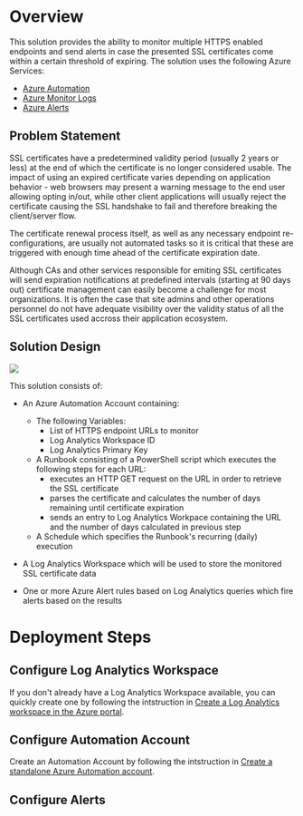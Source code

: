 # Overview
This solution provides the ability to monitor multiple HTTPS enabled endpoints and send alerts in case the presented SSL certificates come within a certain threshold of expiring. The solution uses the following Azure Services:

* [Azure Automation](https://docs.microsoft.com/en-us/azure/automation/overview)
* [Azure Monitor Logs](https://docs.microsoft.com/en-us/azure/azure-monitor/logs/data-platform-logs)
* [Azure Alerts](https://docs.microsoft.com/en-us/azure/azure-monitor/alerts/alerts-overview)

##	Problem Statement
SSL certificates have a predetermined validity period (usually 2 years or less) at the end of which the certificate is no longer considered usable. The impact of using an expired certificate varies depending on application behavior - web browsers may present a warning message to the end user allowing opting in/out, while other client applications will usually reject the certificate causing the SSL handshake to fail and therefore breaking the client/server flow.

The certificate renewal process itself, as well as any necessary endpoint re-configurations, are usually not automated tasks so it is critical that these are triggered with enough time ahead of the certificate expiration date.

Although CAs and other services responsible for emiting SSL certificates will send expiration notifications at predefined intervals (starting at 90 days out) certificate management can easily become a challenge for most organizations. It is often the case that site admins and other operations personnel do not have adequate visibility over the validity status of all the SSL certificates used accross their application ecosystem.

## Solution Design

![](https://github.com/jotavar/monitor-ssl-certificate-expiration/blob/master/images/monitor-ssl-certificate-expiration-architecture-diagram.drawio.png)

This solution consists of: 

* An Azure Automation Account containing:
  * The following Variables:
    * List of HTTPS endpoint URLs to monitor
    * Log Analytics Workspace ID
    * Log Analytics Primary Key
  * A Runbook consisting of a PowerShell script which executes the following steps for each URL:
    * executes an HTTP GET request on the URL in order to retrieve the SSL certificate
    * parses the certificate and calculates the number of days remaining until certificate expiration
    * sends an entry to Log Analytics Workpace containing the URL and the number of days calculated in previous step
  * A Schedule which specifies the Runbook's recurring (daily) execution

* A Log Analytics Workspace which will be used to store the monitored SSL certificate data

* One or more Azure Alert rules based on Log Analytics queries which fire alerts based on the results 

# Deployment Steps

## Configure Log Analytics Workspace
If you don't already have a Log Analytics Workspace available, you can quickly create one by following the intstruction in [Create a Log Analytics workspace in the Azure portal](https://docs.microsoft.com/en-us/azure/azure-monitor/logs/quick-create-workspace). 

## Configure Automation Account
Create an Automation Account by following the intstruction in [Create a standalone Azure Automation account](https://docs.microsoft.com/en-us/azure/automation/automation-create-standalone-account).

## Configure Alerts

